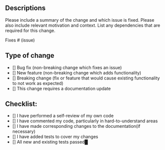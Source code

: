 ## Descriptions
Please include a summary of the change and which issue is fixed. Please also include relevant motivation and context. List any dependencies that are required for this change.

Fixes # (issue)

## Type of change

- [] Bug fix (non-breaking change which fixes an issue)
- [] New feature (non-breaking change which adds functionality)
- [] Breaking change (fix or feature that would cause existing functionality to not work as expected)
- [] This change requires a documentation update

## Checklist:

- [] I have performed a self-review of my own code
- [] I have commented my code, particularly in hard-to-understand areas
- [] I have made corresponding changes to the documentation(if necessary)
- [] I have added tests to cover my changes
- [] All new and existing tests passed█
